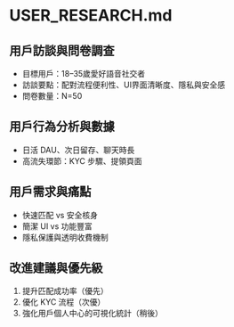 # USER_RESEARCH.md

## 用戶訪談與問卷調查

* 目標用戶：18–35歲愛好語音社交者
* 訪談要點：配對流程便利性、UI界面清晰度、隱私與安全感
* 問卷數量：N=50

## 用戶行為分析與數據

* 日活 DAU、次日留存、聊天時長
* 高流失環節：KYC 步驟、提領頁面

## 用戶需求與痛點

* 快速匹配 vs 安全核身
* 簡潔 UI vs 功能豐富
* 隱私保護與透明收費機制

## 改進建議與優先級

1. 提升匹配成功率（優先）
2. 優化 KYC 流程（次優）
3. 強化用戶個人中心的可視化統計（稍後） 